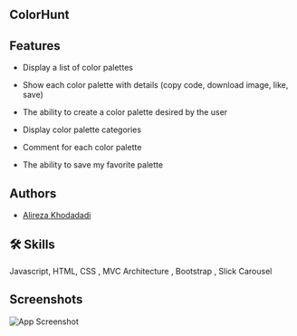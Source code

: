 
## ColorHunt
## Features

- Display a list of color palettes

- Show each color palette with details (copy code, download image, like, save)
- The ability to create a color palette desired by the user
- Display color palette categories
- Comment for each color palette
- The ability to save my favorite palette



## Authors

- [Alireza Khodadadi](https://github.com/ProgrammerFront077)


## 🛠 Skills
Javascript, HTML, CSS , MVC Architecture , Bootstrap , 
Slick Carousel


## Screenshots

![App Screenshot](https://github.com/ProgrammerFront077/ColorHunt_MVC/blob/master/src/screen1.PNG)

